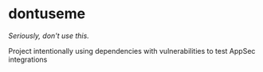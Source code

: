 # dontuseme

*Seriously, don't use this.*

Project intentionally using dependencies with vulnerabilities to test AppSec integrations
